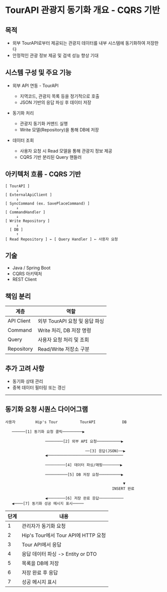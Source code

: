 # TourAPI 관광지 동기화 개요 - CQRS 기반

## 목적
+ 외부 TourAPI로부터 제공되는 관광지 데이터를 내부 시스템에 동기화하여 저장한다
+ 안정적인 관광 정보 제공 및 검색 성능 향상 기대

## 시스템 구성 및 주요 기능
+ 외부 API 연동 - TourAPI
  + 지역코드, 관광지 목록 등을 정기적으로 호출
  + JSON 기반의 응답 파싱 후 데이터 저장

+ 동기화 처리
  + 관광지 동기화 커맨드 실행
  + Write 모델(Repository)을 통해 DB에 저장

+ 데이터 조회
  + 사용자 요청 시 Read 모델을 통해 관광지 정보 제공
  + CQRS 기반 분리된 Query 핸들러

## 아키텍처 흐름 - CQRS 기반
```text
[ TourAPI ]
     ↓
[ ExternalApiClient ]
     ↓
[ SyncCommand (ex. SavePlaceCommand) ]
     ↓
[ CommandHandler ]
     ↓
[ Write Repository ]
     ↓
  [ DB ]
     ↑
[ Read Repository ] ← [ Query Handler ] ← 사용자 요청
```

## 기술
+ Java / Spring Boot
+ CQRS 아키텍처
+ REST Client

## 책임 분리
| 계층 | 역할 |
| --- | --- |
| API Client | 외부 TourAPI 요청 및 응답 파싱 |
| Command | Write 처리, DB 저장 명령 |
| Query | 사용자 요청 처리 및 조회 |
| Repository | Read/Write 저장소 구분 |

## 추가 고려 사항
+ 동기화 상태 관리
+ 중복 데이터 필터링 또는 갱신

---

## 동기화 요청 시퀀스 다이어그램
```text
사용자         Hip's Tour          TourAPI            DB

   ──────[1] 동기화 요청 클릭─────────▶                   
  
                  ────────[2] 외부 API 요청───────────▶ 
                  
                                    ──[3] 응답(JSON)──▶  
                  ◀──────────────────────────────────
                  
                  ─────────[4] 데이터 파싱/매핑────────▶
                  
                  ──────────[5] DB 저장 요청──────────▶ 
  
                                                     ▼
                                                INSERT 완료 
                                    
                  ◀────────[6] 저장 완료 응답───────────
   ◀────[7] 동기화 성공 메시지 표시─────              

```
| 단계 | 내용 |
| --- | --- |
| 1 | 관리자가 동기화 요청 |
| 2 | Hip's Tour에서 Tour API에 HTTP 요청 |
| 3 | Tour API에서 응답 |
| 4 | 응답 데이터 파싱 -> Entity or DTO |
| 5 | 목록을 DB에 저장 |
| 6 | 저장 완료 후 응답 |
| 7 | 성공 메시지 표시 |
